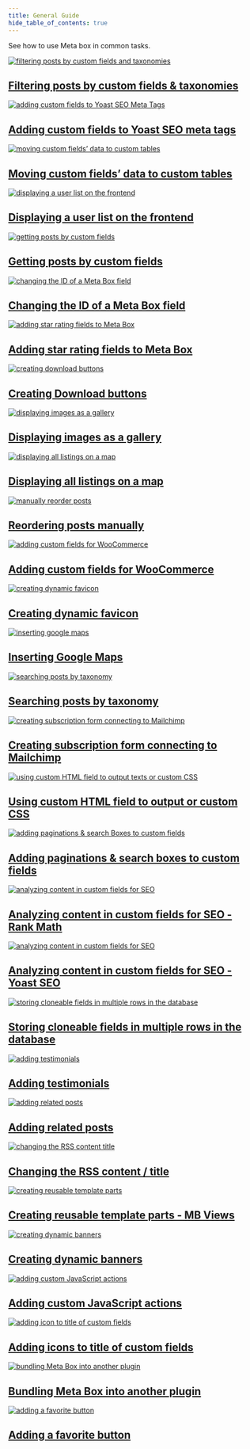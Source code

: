 ```yaml
---
title: General Guide
hide_table_of_contents: true
---
```


See how to use Meta box in common tasks.

<div className="category_wrap">
	<div className="tutorials_category tutorials_category--new">
<div className="items">

[![filtering posts by custom fields and taxonomies](/tutorials/guide-1.png) <h2 class="items_titles">Filtering posts by custom fields & taxonomies</h2>](/tutorials/filter-posts-by-custom-fields-taxonomies/)

</div>
<div className="items">

[![adding custom fields to Yoast SEO Meta Tags](/tutorials/guide-2.png) <h2 class="items_titles">Adding custom fields to Yoast SEO meta tags</h2>](/tutorials/add-custom-fields-to-yoast-seo/)

</div>
<div className="items">

[![moving custom fields’ data to custom tables](/tutorials/guide-3.png) <h2 class="items_titles">Moving custom fields’ data to custom tables</h2>](/tutorials/move-data-to-custom-tables/)

</div>
<div className="items">

[![displaying a user list on the frontend](/tutorials/guide-4.png) <h2 class="items_titles">Displaying a user list on the frontend</h2>](/tutorials/display-users-list/)

</div>
<div className="items">

[![getting posts by custom fields](/tutorials/guide-5.png) <h2 class="items_titles">Getting posts by custom fields</h2>](/tutorials/get-posts-by-custom-fields/)

</div>
<div className="items">

[![changing the ID of a Meta Box field](/tutorials/guide-6.png) <h2 class="items_titles">Changing the ID of a Meta Box field</h2>](/tutorials/change-id-meta-box-field/)

</div>
<div className="items">

[![adding star rating fields to Meta Box](/tutorials/guide-7.png) <h2 class="items_titles">Adding star rating fields to Meta Box</h2>](/tutorials/add-star-rating-fields/)

</div>
<div className="items">

[![creating download buttons](/tutorials/guide-8.png) <h2 class="items_titles">Creating Download buttons</h2>](/tutorials/create-download-button/)

</div>
<div className="items">

[![displaying images as a gallery](/tutorials/guide-9.png) <h2 class="items_titles">Displaying images as a gallery</h2>](/tutorials/display-images-as-gallery/)

</div>
<div className="items">

[![displaying all listings on a map](/tutorials/guide-10.png) <h2 class="items_titles">Displaying all listings on a map</h2>](/tutorials/display-listings-on-map/)

</div>
<div className="items">

[![manually reorder posts](/tutorials/guide-11.png) <h2 class="items_titles">Reordering posts manually</h2>](/tutorials/reorder-posts-manually-by-custom-fields/)

</div>
<div className="items">

[![adding custom fields for WooCommerce](/tutorials/guide-12.png) <h2 class="items_titles">Adding custom fields for WooCommerce</h2>](/tutorials/add-custom-fields-woocommerce/)

</div>
<div className="items">

[![creating dynamic favicon](/tutorials/guide-13.png) <h2 class="items_titles">Creating dynamic favicon</h2>](/tutorials/create-dynamic-favicon/)

</div>
<div className="items">

[![inserting google maps](/tutorials/guide-14.png) <h2 class="items_titles">Inserting Google Maps</h2>](/tutorials/insert-google-maps/)

</div>
<div className="items">

[![searching posts by taxonomy](/tutorials/guide-15.png) <h2 class="items_titles">Searching posts by taxonomy</h2>](/tutorials/search-posts-by-taxonomy/)

</div>
<div className="items">

[![creating subscription form connecting to Mailchimp](/tutorials/guide-16.png) <h2 class="items_titles">Creating subscription form connecting to Mailchimp</h2>](/tutorials/create-subscription-form-connect-to-mailchimp/)

</div>
<div className="items">

[![using custom HTML field to output texts or custom CSS](/tutorials/guide-17.png) <h2 class="items_titles">Using custom HTML field to output or custom CSS</h2>](/tutorials/create-notification-custom-html-field/)

</div>
<div className="items">

[![adding paginations & search Boxes to custom fields ](/tutorials/guide-18.png) <h2 class="items_titles">Adding paginations & search boxes to custom fields </h2>](/tutorials/add-paginations-search-boxes/)

</div>
<div className="items">

[![analyzing content in custom fields for SEO](/tutorials/guide-19.png) <h2 class="items_titles">Analyzing content in custom fields for SEO - Rank Math</h2>](/tutorials/analyze-content-seo-rank-math/)

</div>
<div className="items">

[![analyzing content in custom fields for SEO](/tutorials/guide-20.png) <h2 class="items_titles">Analyzing content in custom fields for SEO - Yoast SEO</h2>](/tutorials/analyze-content-yoast-seo/)

</div>
<div className="items">

[![storing cloneable fields in multiple rows in the database](/tutorials/guide-21.png) <h2 class="items_titles">Storing cloneable fields in multiple rows in the database</h2>](/tutorials/store-cloneable-fields/)

</div>
<div className="items">

[![adding testimonials](/tutorials/guide-22.png) <h2 class="items_titles">Adding testimonials</h2>](/tutorials/add-testimonials/)

</div>
<div className="items">

[![adding related posts](/tutorials/guide-23.png) <h2 class="items_titles">Adding related posts</h2>](/tutorials/add-related-posts/)

</div>
<div className="items">

[![changing the RSS content title](/tutorials/guide-24.png) <h2 class="items_titles">Changing the RSS content / title</h2>](/tutorials/change-rss-content/)

</div>
<div className="items">

[![creating reusable template parts](/tutorials/guide-25.png) <h2 class="items_titles">Creating reusable template parts - MB Views</h2>](/tutorials/create-reusable-template-parts/)

</div>
<div className="items">

[![creating dynamic banners](/tutorials/guide-26.png) <h2 class="items_titles">Creating dynamic banners</h2>](/tutorials/create-dynamic-banners/)

</div>
<div className="items">

[![adding custom JavaScript actions](/tutorials/guide-27.png) <h2 class="items_titles">Adding custom JavaScript actions</h2>](/tutorials/add-javascript-actions-button-field/)

</div>
<div className="items">

[![adding icon to title of custom fields](/tutorials/guide-28.png) <h2 class="items_titles">Adding icons to title of custom fields</h2>](/tutorials/add-icons-title-custom-fields/)

</div>
<div className="items">

[![bundling Meta Box into another plugin](/tutorials/guide-29.png) <h2 class="items_titles">Bundling Meta Box into another plugin</h2>](/tutorials/bundle-meta-box-into-another-plugin/)

</div>
<div className="items">

[![adding a favorite button](/tutorials/guide-31.png) <h2 class="items_titles">Adding a favorite button</h2>](/tutorials/add-favorite-button/)

</div>
	</div>
</div>
